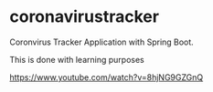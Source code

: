 # coronavirustracker
Coronvirus Tracker Application with Spring Boot.

This is done with learning purposes

https://www.youtube.com/watch?v=8hjNG9GZGnQ